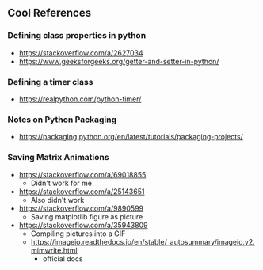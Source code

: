 ## Cool References

### Defining class properties in python
- https://stackoverflow.com/a/2627034
- https://www.geeksforgeeks.org/getter-and-setter-in-python/

### Defining a timer class
- https://realpython.com/python-timer/

### Notes on Python Packaging
- https://packaging.python.org/en/latest/tutorials/packaging-projects/

### Saving Matrix Animations
- https://stackoverflow.com/a/69018855
  - Didn't work for me
- https://stackoverflow.com/a/25143651
  - Also didn't work
- https://stackoverflow.com/a/9890599
  - Saving matplotlib figure as picture
- https://stackoverflow.com/a/35943809
  - Compiling pictures into a GIF
  - https://imageio.readthedocs.io/en/stable/_autosummary/imageio.v2.mimwrite.html
    - official docs
